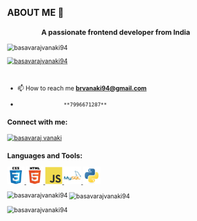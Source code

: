 ## ABOUT ME 👋

<h3 align="center">A passionate frontend developer from India</h3>

<p align="left"> <img src="https://komarev.com/ghpvc/?username=basavarajvanaki94&label=Profile%20views&color=0e75b6&style=flat" alt="basavarajvanaki94" /> </p>

<p align="left"> <a href="https://github.com/ryo-ma/github-profile-trophy"><img src="https://github-profile-trophy.vercel.app/?username=basavarajvanaki94" alt="basavarajvanaki94" /></a> </p>

<p align="left"> <a href="https://twitter.com/" target="blank"><img src="https://img.shields.io/twitter/follow/?logo=twitter&style=for-the-badge" alt="" /></a> </p>

- 📫 How to reach me **brvanaki94@gmail.com**
-                    **7996671287**

<h3 align="left">Connect with me:</h3>
<p align="left">
<a href="https://linkedin.com/in/basavaraj vanaki" target="blank"><img align="center" src="https://raw.githubusercontent.com/rahuldkjain/github-profile-readme-generator/master/src/images/icons/Social/linked-in-alt.svg" alt="basavaraj vanaki" height="30" width="40" /></a>
</p>

<h3 align="left">Languages and Tools:</h3>
<p align="left"> <a href="https://www.w3schools.com/css/" target="_blank" rel="noreferrer"> <img src="https://raw.githubusercontent.com/devicons/devicon/master/icons/css3/css3-original-wordmark.svg" alt="css3" width="40" height="40"/> </a> <a href="https://www.w3.org/html/" target="_blank" rel="noreferrer"> <img src="https://raw.githubusercontent.com/devicons/devicon/master/icons/html5/html5-original-wordmark.svg" alt="html5" width="40" height="40"/> </a> <a href="https://developer.mozilla.org/en-US/docs/Web/JavaScript" target="_blank" rel="noreferrer"> <img src="https://raw.githubusercontent.com/devicons/devicon/master/icons/javascript/javascript-original.svg" alt="javascript" width="40" height="40"/> </a> <a href="https://www.mysql.com/" target="_blank" rel="noreferrer"> <img src="https://raw.githubusercontent.com/devicons/devicon/master/icons/mysql/mysql-original-wordmark.svg" alt="mysql" width="40" height="40"/> </a> <a href="https://www.python.org" target="_blank" rel="noreferrer"> <img src="https://raw.githubusercontent.com/devicons/devicon/master/icons/python/python-original.svg" alt="python" width="40" height="40"/> </a> </p>

<p><img align="left" src="https://github-readme-stats.vercel.app/api/top-langs?username=basavarajvanaki94&show_icons=true&locale=en&layout=compact" alt="basavarajvanaki94" /></p>

<p>&nbsp;<img align="center" src="https://github-readme-stats.vercel.app/api?username=basavarajvanaki94&show_icons=true&locale=en" alt="basavarajvanaki94" /></p>

<p><img align="center" src="https://github-readme-streak-stats.herokuapp.com/?user=basavarajvanaki94&" alt="basavarajvanaki94" /></p>
